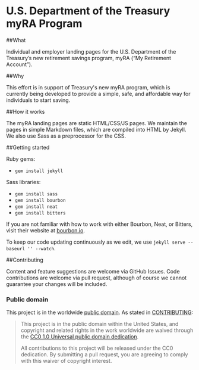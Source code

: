 U.S. Department of the Treasury myRA Program
=======================================================

##What

Individual and employer landing pages for the U.S. Department of the Treasury’s new retirement savings program, myRA (“My Retirement Account”).


##Why

This effort is in support of Treasury's new myRA program, which is currently being developed to provide a simple, safe, and affordable way for individuals to start saving.


##How it works

The myRA landing pages are static HTML/CSS/JS pages. We maintain the pages in simple Markdown files, which are compiled into HTML by Jekyll. We also use Sass as a preprocessor for the CSS.  


##Getting started

Ruby gems:

* `gem install jekyll`

Sass libraries:

* `gem install sass`
* `gem install bourbon`
* `gem install neat`
* `gem install bitters`

If you are not familiar with how to work with either Bourbon, Neat, or Bitters, visit their website at [bourbon.io](http://bourbon.io/).

To keep our code updating continuously as we edit, we use `jekyll serve --baseurl '' --watch`.


##Contributing

Content and feature suggestions are welcome via GitHub Issues. Code contributions are welcome via pull request, although of course we cannot guarantee your changes will be included.


### Public domain

This project is in the worldwide [public domain](LICENSE.md). As stated in [CONTRIBUTING](CONTRIBUTING.md):

> This project is in the public domain within the United States, and copyright and related rights in the work worldwide are waived through the [CC0 1.0 Universal public domain dedication](https://creativecommons.org/publicdomain/zero/1.0/).
>
> All contributions to this project will be released under the CC0 dedication. By submitting a pull request, you are agreeing to comply with this waiver of copyright interest.